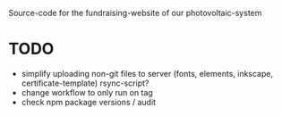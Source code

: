 Source-code for the fundraising-website of our photovoltaic-system

# TODO
- simplify uploading non-git files to server (fonts, elements, inkscape, certificate-template) rsync-script?
- change workflow to only run on tag
- check npm package versions / audit